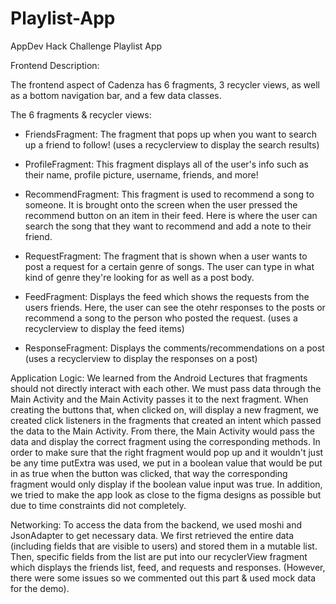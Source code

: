 # Playlist-App

AppDev Hack Challenge Playlist App

Frontend Description:

The frontend aspect of Cadenza has 6 fragments, 3 recycler views, as well as a bottom navigation bar, and a few data classes. 

The 6 fragments & recycler views:
 - FriendsFragment: The fragment that pops up when you want to search up a friend to follow! (uses a recyclerview to display the search results)

- ProfileFragment: This fragment displays all of the user's info such as their name, profile picture, username, friends, and more!

- RecommendFragment: This fragment is used to recommend a song to someone. It is brought onto the screen when the user pressed the recommend button on an item in their feed. Here is where the user can search the song that they want to recommend and add a note to their friend.

- RequestFragment: The fragment that is shown when a user wants to post a request for a certain genre of songs. The user can type in what kind of genre they're looking for as well as a post body.

- FeedFragment: Displays the feed which shows the requests from the users friends. Here, the user can see the otehr responses to the posts or recommend a song to the person who posted the request. (uses a recyclerview to display the feed items)

- ResponseFragment: Displays the comments/recommendations on a post (uses a recyclerview to display the responses on a post)

Application Logic: 
We learned from the Android Lectures that fragments should not directly interact with each other. We must pass data through the Main Activity and the Main Activity passes it to the next fragment. When creating the buttons that, when clicked on, will display a new fragment, we created click listeners in the fragments that created an intent which passed the data to the Main Activity. From there, the Main Activity would pass the data and display the correct fragment using the corresponding methods. In order to make sure that the right fragment would pop up and it wouldn't just be any time putExtra was used, we put in a boolean value that would be put in as true when the button was clicked, that way the corresponding fragment would only display if the boolean value input was true. In addition, we tried to make the app look as close to the figma designs as possible but due to time constraints did not completely.

Networking: To access the data from the backend, we used moshi and JsonAdapter to get necessary data. We first retrieved the entire data (including fields that are visible to users) and stored them in a mutable list. Then, specific fields from the list are put into our recyclerView  fragment which displays the friends list, feed, and requests and responses. (However, there were some issues so we commented out this part & used mock data for the demo).
 


